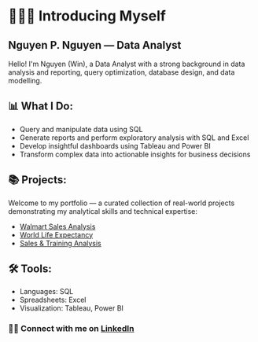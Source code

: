 # 🙋🏻‍♂️ Introducing Myself
## Nguyen P. Nguyen — Data Analyst

Hello! I'm Nguyen (Win), a Data Analyst with a strong background in data analysis and reporting, query optimization, database design, and data modelling.

## 📊 What I Do:
- Query and manipulate data using SQL
- Generate reports and perform exploratory analysis with SQL and Excel
- Develop insightful dashboards using Tableau and Power BI
- Transform complex data into actionable insights for business decisions

## 📚 Projects:
Welcome to my portfolio — a curated collection of real-world projects demonstrating my analytical skills and technical expertise:
- [Walmart Sales Analysis](https://github.com/nguyenpn1596/Walmart-Sales-Analysis/tree/main)
- [World Life Expectancy](https://github.com/nguyenpn1596/World-Life-Expectancy)
- [Sales & Training Analysis](https://github.com/nguyenpn1596/Sales-Training-and-Engagement-Analysis)
  

## 🛠️ Tools:
- Languages: SQL
- Spreadsheets: Excel
- Visualization: Tableau, Power BI

### 👋🏻 Connect with me on [LinkedIn](https://www.linkedin.com/in/nguyenpn96/)
